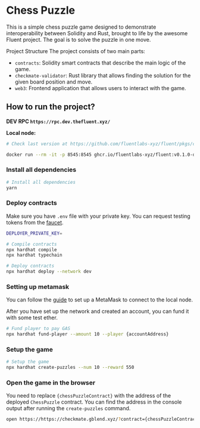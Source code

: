 # Chess Puzzle

This is a simple chess puzzle game designed to demonstrate interoperability between Solidity and Rust, brought to life by the awesome Fluent project. The goal is to solve the puzzle in one move.

Project Structure
The project consists of two main parts:

- `contracts`: Solidity smart contracts that describe the main logic of the game.
- `checkmate-validator`: Rust library that allows finding the solution for the given board position and move.
- `web3`: Frontend application that allows users to interact with the game.

## How to run the project?

**DEV RPC `https://rpc.dev.thefluent.xyz/`**

**Local node:**

```bash
# Check last version at https://github.com/fluentlabs-xyz/fluent/pkgs/container/fluent

docker run --rm -it -p 8545:8545 ghcr.io/fluentlabs-xyz/fluent:v0.1.0-dev.8 --chain=dev node --datadir=./datadir --dev --full --http --http.addr=0.0.0.0 --port=30305 --engine.legacy
```

### Install all dependencies

```bash
# Install all dependencies
yarn
```

### Deploy contracts

Make sure you have `.env` file with your private key.
You can request testing tokens from the [faucet](https://faucet.dev.gblend.xyz/).

```bash
DEPLOYER_PRIVATE_KEY=
```

```bash
# Compile contracts
npx hardhat compile
npx hardhat typechain

# Deploy contracts
npx hardhat deploy --network dev
```

### Setting up metamask

You can follow the [guide](https://support.metamask.io/networks-and-sidechains/managing-networks/how-to-add-a-custom-network-rpc/)
to set up a MetaMask to connect to the local node.

After you have set up the network and created an account, you can fund it with some test ether.

```bash
# Fund player to pay GAS
npx hardhat fund-player --amount 10 --player {accountAddress}
```

### Setup the game

```bash
# Setup the game
npx hardhat create-puzzles --num 10 --reward 550
```

### Open the game in the browser

You need to replace `{chessPuzzleContract}` with the address of the deployed `ChessPuzzle` contract. You can find the address in the console output after running the `create-puzzles` command.

```bash
open https://https://checkmate.gblend.xyz/?contract={chessPuzzleContract}
```
